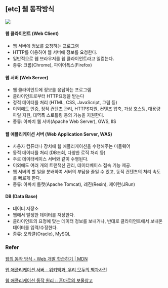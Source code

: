 ## [etc] 웹 동작방식

![](https://sumim00.github.io/img/in-post/2019/1101_img01.png)



#### 웹 클라이언트 (Web Client)

- 웹 서버에 정보를 요청하는 프로그램
- HTTP를 이용하여 웹 서버에 정보를 요청한다.
- 일반적으로 웹 브라우저를 웹 클라이언트라고 일컫는다.
- 종류: 크롬(Chrome), 파이어폭스(Firefox)



#### 웹 서버 (Web Server)

- 웹 클라이언트에 정보를 응답하는 프로그램
- 클라이언트로부터 HTTP요청을 받는다
- 정적 데이터를 처리 (HTML, CSS, JavaScript, 그림 등)
- 이외에도 인증, 정적 컨텐츠 관리, HTTPS지원, 컨텐츠 압축, 가상 호스팅, 대용량 파일 지원, 대역폭 스로틀링 등의 기능을 지원한다.
- 종류: 아파치 웹 서버(Apache Web Server), GWS, IIS



#### 웹 애플리케이션 서버 (Web Application Server, WAS)

- 사용자 컴퓨터나 장치에 웹 애플리케이션을 수행해주는 미들웨어
- 동적 데이터를 처리 (DB조회, 다양한 로직 처리 등)
- 주로 데이터베이스 서버와 같이 수행된다.
- 이외에도 여러 개의 트랜잭션 관리, 데이터베이스 접속 기능 제공.
- 웹 서버의 할 일을 분배하여 서버의 부담을 줄일 수 있고, 동적 컨텐츠의 처리 속도를 빠르게 한다.
- 종류: 아파치 톰캣(Apache Tomcat), 레진(Resin), 제이런(JRun)



#### DB (Data Base)

- 데이터 저장소
- 웹에서 발생한 데이터를 저장한다.
- 클라이언트의 요청에 맞는 데이터 정보를 보내거나, 반대로 클라이언트에서 보내온 데이터를 입력/수정한다.
- 종류: 오라클(Oracle), MySQL



### Refer

[웹의 동작 방식 - Web 개발 학습하기 | MDN]([https://developer.mozilla.org/ko/docs/Learn/Getting_started_with_the_web/%EC%9B%B9%EC%9D%98_%EB%8F%99%EC%9E%91_%EB%B0%A9%EC%8B%9D](https://developer.mozilla.org/ko/docs/Learn/Getting_started_with_the_web/웹의_동작_방식))

[웹 애플리케이션 서버 - 위키백과, 우리 모두의 백과사전]([https://ko.wikipedia.org/wiki/%EC%9B%B9_%EC%95%A0%ED%94%8C%EB%A6%AC%EC%BC%80%EC%9D%B4%EC%85%98_%EC%84%9C%EB%B2%84](https://ko.wikipedia.org/wiki/웹_애플리케이션_서버))

[웹 애플리케이션 동작 원리 :: 훈마로의 보물창고](<https://hoonmaro.tistory.com/26>)